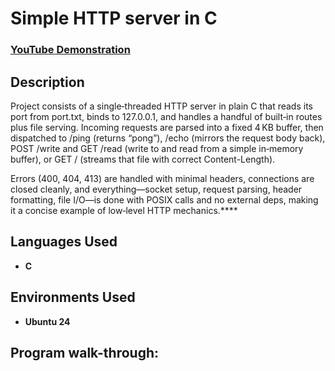 
<h1>Simple HTTP server in C</h1>

 ### [YouTube Demonstration](https://youtu.be/7eJexJVCqJo)

<h2>Description</h2>
Project consists of a single‑threaded HTTP server in plain C that reads its port from port.txt, binds to 127.0.0.1, and handles a handful of built‑in routes plus file serving. Incoming requests are parsed into a fixed 4 KB buffer, then dispatched to     /ping (returns “pong”), /echo (mirrors the request body back), POST /write and GET /read (write to and read from a simple in‑memory buffer), or GET /<filename> (streams that file with correct Content-Length).

Errors (400, 404, 413) are handled with minimal headers, connections are closed cleanly, and everything—socket setup, request parsing, header formatting, file I/O—is done with POSIX calls and no external deps, making it a concise example of low‑level HTTP mechanics.****
<br />


<h2>Languages Used</h2>

- <b>C</b> 


<h2>Environments Used </h2>

- <b>Ubuntu 24</b>

<h2>Program walk-through:</h2>
<!--
<p align="center">
Launch the utility: <br/>
<img src="https://i.imgur.com/62TgaWL.png" height="80%" width="80%" alt="Disk Sanitization Steps"/>
<br />
<br />
Select the disk:  <br/>
<img src="https://i.imgur.com/tcTyMUE.png" height="80%" width="80%" alt="Disk Sanitization Steps"/>
<br />
<br />
Enter the number of passes: <br/>
<img src="https://i.imgur.com/nCIbXbg.png" height="80%" width="80%" alt="Disk Sanitization Steps"/>
<br />
<br />
Confirm your selection:  <br/>
<img src="https://i.imgur.com/cdFHBiU.png" height="80%" width="80%" alt="Disk Sanitization Steps"/>
<br />
<br />
Wait for process to complete (may take some time):  <br/>
<img src="https://i.imgur.com/JL945Ga.png" height="80%" width="80%" alt="Disk Sanitization Steps"/>
<br />
<br />
Sanitization complete:  <br/>
<img src="https://i.imgur.com/K71yaM2.png" height="80%" width="80%" alt="Disk Sanitization Steps"/>
<br />
<br />
Observe the wiped disk:  <br/>
<img src="https://i.imgur.com/AeZkvFQ.png" height="80%" width="80%" alt="Disk Sanitization Steps"/>
</p>
--!>
<!--
 ```diff
- text in red
+ text in green
! text in orange
# text in gray
@@ text in purple (and bold)@@
```
--!>
